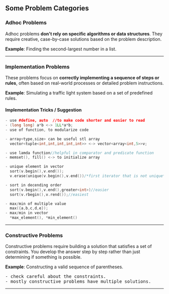 ## Some Problem Categories

### Adhoc Problems

Adhoc problems **don't rely on specific algorithms or data structures**. They require creative, case-by-case solutions based on the problem description.

**Example**: Finding the second-largest number in a list.

---

### Implementation Problems

These problems focus on **correctly implementing a sequence of steps or rules**, often based on real-world processes or detailed problem instructions.

**Example**: Simulating a traffic light system based on a set of predefined rules.

#### Implementation Tricks / Suggestion

```cpp
- use #define, auto  //to make code shorter and easier to read
- (long long) a*b <-> 1LL*a*b;
- use of function, to modularize code

- array<type,size> can be useful stl array
  vector<tuple<int,int,int,int,int>> <-> vector<array<int,5>>v;

- use lamda function//helpful in comparator and predicate function
- memset(), fill() <-> to initialize array

- unique element in vector
  sort(v.begin(),v.end());
  v.erase(unique(v.begin(),v.end())/*first iterator that is not unique*/,v.end());

- sort in decending order
  sort(v.begin(),v.end(),greater<int>)//easier
  sort(v.rbegin(),v.rend());//easiest

- max/min of multiple value
  max({a,b,c,d,e});
- max/min in vector
  *max_element(), *min_element()
```

---

### Constructive Problems

Constructive problems require building a solution that satisfies a set of constraints. You develop the answer step by step rather than just determining if something is possible.

**Example**: Constructing a valid sequence of parentheses.

<pre>
- check careful about the constraints.
- mostly constructive problems have multiple solutions.
</pre>

---
